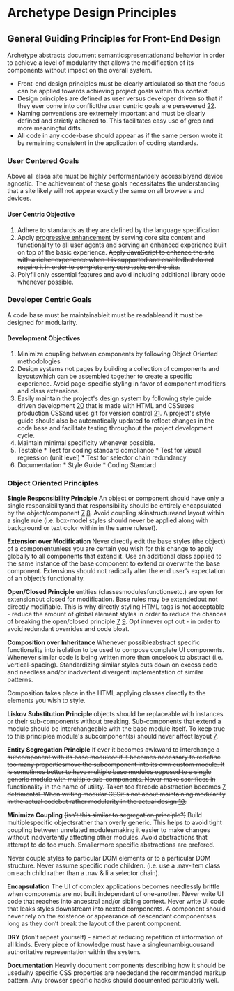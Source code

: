 # Archetype Design Principles

## General Guiding Principles for Front-End Design

Archetype abstracts document semanticspresentationand behavior in order to achieve a level of modularity that allows the modification of its components without impact on the overall system.

  * Front-end design principles must be clearly articulated so that the focus can be applied towards achieving project goals within this context. 
  * Design principles are defined as user versus developer driven so that if they ever come into conflictthe user centric goals are persevered [22](addendum.md).
  * Naming conventions are extremely important and must be clearly defined and strictly adhered to. This facilitates easy use of grep and more meaningful diffs.
  * All code in any code-base should appear as if the same person wrote it by remaining consistent in the application of coding standards.

### User Centered Goals
Above all elsea site must be highly performantwidely accessiblyand device agnostic. The achievement of these goals necessitates the understanding that a site likely will not appear exactly the same on all browsers and devices.

#### User Centric Objective
  1. Adhere to standards as they are defined by the language specification
  2. Apply [progressive enhancement](pe.md) by serving core site content and functionality to all user agents and serving an enhanced experience built on top of the basic experience. ~~Apply JavaScript to enhance the site with a richer experience when it is supported and enabledbut do not require it in order to complete any core tasks on the site.~~
  3. Polyfil only essential features and avoid including additional library code whenever possible. 

### Developer Centric Goals
A code base must be maintainableit must be readableand it must be designed for modularity.

#### Development Objectives
  1. Minimize coupling between components by following Object Oriented methodologies
  2. Design systems not pages by building a collection of components and layoutswhich can be assembled together to create a specific experience.  Avoid page-specific styling in favor of component modifiers and class extensions.
  3. Easily maintain the project's design system by following style guide driven development [20](addendum.md) that is made with HTML and CSSuses production CSSand uses git for version control [21](addendum.md). A project's style guide should also be automatically updated to reflect changes in the code base and facilitate testing throughout the project development cycle.
  4. Maintain minimal specificity whenever possible.
  5. Testable
    * Test for coding standard compliance
    * Test for visual regression (unit level)
    * Test for selector chain redundancy 
  6. Documentation 
    * Style Guide
    * Coding Standard

### Object Oriented Principles

**Single Responsibility Principle**
An object or component should have only a single responsibilityand that responsibility should be entirely encapsulated by the object/component [7](addendum.md) [8](addendum.md). Avoid coupling skinstructureand layout within a single rule (i.e. box-model styles should never be applied along with background or text color within in the same ruleset).

**Extension over Modification**
Never directly edit the base styles (the object) of a componentunless you are certain you wish for this change to apply globally to all components that extend it. Use an additional class applied to the same instance of the base component to extend or overwrite the base component.  Extensions should not radically alter the end user’s expectation of an object’s functionality.

**Open/Closed Principle**
entities (classesmodulesfunctionsetc.) are open for extensionbut closed for modification. Base rules may be extendedbut not directly modifiable. This is why directly styling HTML tags is not acceptable - reduce the amount of global element styles in order to reduce the chances of breaking the open/closed principle [7](addendum.md) [9](addendum.md). Opt innever opt out - in order to avoid redundant overrides and code bloat.

**Composition over Inheritance**
Whenever possibleabstract specific functionality into isolation to be used to compose complete UI components.  Whenever similar code is being written more than oncelook to abstract (i.e. vertical-spacing).  Standardizing similar styles cuts down on excess code and needless and/or inadvertent divergent implementation of similar patterns.

Composition takes place in the HTML applying classes directly to the elements you wish to style.

**Liskov Substitution Principle**
objects should be replaceable with instances or their sub-components without breaking. Sub-components that extend a module should be interchangeable with the base module itself. To keep true to this principlea module's subcomponent(s) should never affect layout [7](addendum.md).

**~~Entity Segregation Principle~~**
~~If ever it becomes awkward to interchange a subcomponent with its base moduleor if it becomes necessary to redefine too many propertiesmove the subcomponent into its own custom module. It is sometimes better to have multiple base modules opposed to a single generic module with multiple sub-components. Never make sacrifices in functionality in the name of utility. Taken too farcode abstraction becomes [7](addendum.md) detrimental. When writing modular CSSit's not about maintaining modularity in the actual codebut rather modularity in the actual design [10](addendum.md).~~

**Minimize Coupling** ~~(isn’t this similar to segregation principle?)~~
Build multiplespecific objectsrather than overly generic.  This helps to avoid tight coupling between unrelated modulesmaking it easier to make changes without inadvertently affecting other modules.  Avoid abstractions that attempt to do too much.  Smallermore specific abstractions are prefered.

Never couple styles to particular DOM elements or to a particular DOM structure. Never assume specific node children. (i.e. use a .nav-item class on each child rather than a .nav & li a selector chain).

**Encapsulation**
The UI of complex applications becomes needlessly brittle when components are not built independant of one-another.  Never write UI code that reaches into ancestral and/or sibling context.  Never write UI code that leaks styles downstream into nexted components.  A component should never rely on the existence or appearance of descendant componentsas long as they don’t break the layout of the parent component.

**DRY**
(don't repeat yourself) - aimed at reducing repetition of information of all kinds. Every piece of knowledge must have a singleunambiguousand authoritative representation within the system.

**Documentation**
Heavily document components describing how it should be usedwhy specific CSS properties are neededand the recommended markup pattern.  Any browser specific hacks should documented particularly well.




